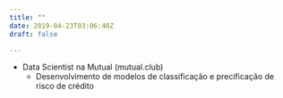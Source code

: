 ```yaml
---
title: ""
date: 2019-04-23T03:06:40Z
draft: false

---
```


- Data Scientist na Mutual (mutual.club)
	- Desenvolvimento de modelos de classificação e precificação de risco de crédito
		